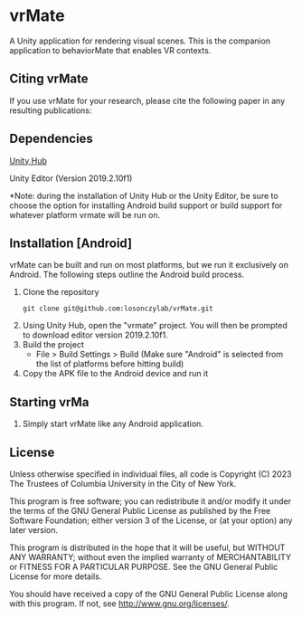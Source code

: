 # vrMate
A Unity application for rendering visual scenes. This is the companion application to behaviorMate that enables VR contexts.

## Citing vrMate
If you use vrMate for your research, please cite the following paper in any resulting publications:

<behaviorMate paper citation>

## Dependencies
<a href="https://unity.com/download">Unity Hub</a>

Unity Editor (Version 2019.2.10f1)

*Note: during the installation of Unity Hub or the Unity Editor, be sure to choose the option for installing Android build support or build support for whatever platform vrmate will be run on.

## Installation [Android]
vrMate can be built and run on most platforms, but we run it exclusively on Android. The following steps outline the Android build process.

1) Clone the repository
   ```
   git clone git@github.com:losonczylab/vrMate.git
   ```
2) Using Unity Hub, open the "vrmate" project. You will then be prompted to download editor version 2019.2.10f1.
3) Build the project
   - File > Build Settings > Build (Make sure "Android" is selected from the list of platforms before hitting build)
4) Copy the APK file to the Android device and run it

## Starting vrMa

1) Simply start vrMate like any Android application.

## License

Unless otherwise specified in individual files, all code is Copyright (C) 2023 The Trustees of Columbia University in the City of New York.

This program is free software; you can redistribute it and/or modify it under the terms of the GNU General Public License as published by the Free Software Foundation; either version 3 of the License, or (at your option) any later version.

This program is distributed in the hope that it will be useful, but WITHOUT ANY WARRANTY; without even the implied warranty of MERCHANTABILITY or FITNESS FOR A PARTICULAR PURPOSE. See the GNU General Public License for more details.

You should have received a copy of the GNU General Public License along with this program. If not, see <http://www.gnu.org/licenses/>.
